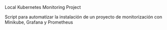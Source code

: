 Local Kubernetes Monitoring Project

Script para automatizar la instalación de un proyecto de monitorización con
Minikube, Grafana y Prometheus

